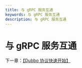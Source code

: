 ```yaml
---
title: 与 gRPC 服务互通
keywords: 与 gRPC 服务互通
description: 与 gRPC 服务互通
---
```


# 与 gRPC 服务互通


下一章：[【Dubbo 协议快速开始】](./quickstart_dubbo.html)